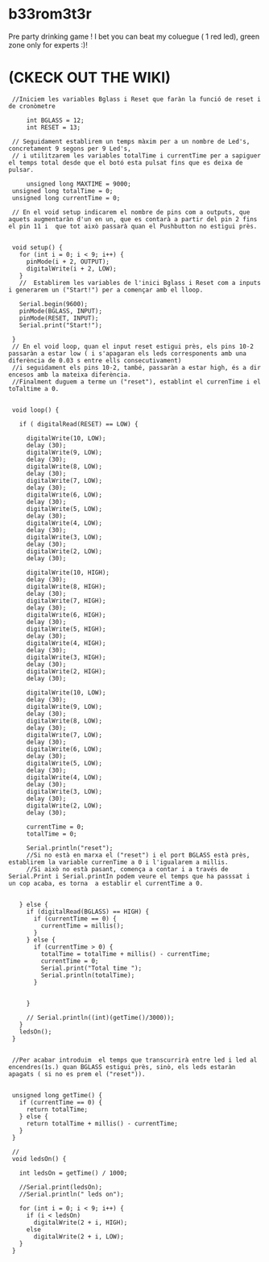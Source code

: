 # b33rom3t3r
Pre party drinking game ! I bet you can beat my coluegue ( 1 red led),  green zone only for experts :)!


 # (CKECK OUT THE WIKI)




     //Iniciem les variables Bglass i Reset que faràn la funció de reset i de cronòmetre

         int BGLASS = 12;
         int RESET = 13;

     // Seguidament establirem un temps màxim per a un nombre de Led's, concretament 9 segons per 9 Led's,
     // i utilitzarem les variables totalTime i currentTime per a sapiguer el temps total desde que el botó esta pulsat fins que es deixa de pulsar.

         unsigned long MAXTIME = 9000;
     unsigned long totalTime = 0;
     unsigned long currentTime = 0;

     // En el void setup indicarem el nombre de pins com a outputs, que aquets augmentaràn d'un en un, que es contarà a partir del pin 2 fins el pin 11 i  que tot això passarà quan el Pushbutton no estigui près.


     void setup() {
       for (int i = 0; i < 9; i++) {
         pinMode(i + 2, OUTPUT);
         digitalWrite(i + 2, LOW);
       }
       //  Establirem les variables de l'inici Bglass i Reset com a inputs i generarem un ("Start!") per a començar amb el lloop.

       Serial.begin(9600);
       pinMode(BGLASS, INPUT);
       pinMode(RESET, INPUT);
       Serial.print("Start!");

     }
     // En el void loop, quan el input reset estigui près, els pins 10-2 passaràn a estar low ( i s'apagaran els leds corresponents amb una diferència de 0.03 s entre ells consecutivament)
     //i seguidament els pins 10-2, també, passaràn a estar high, és a dir encesos amb la mateixa diferència.
     //Finalment duguem a terme un ("reset"), establint el currenTime i el toTaltime a 0.


     void loop() {

       if ( digitalRead(RESET) == LOW) {

         digitalWrite(10, LOW);
         delay (30);
         digitalWrite(9, LOW);
         delay (30);
         digitalWrite(8, LOW);
         delay (30);
         digitalWrite(7, LOW);
         delay (30);
         digitalWrite(6, LOW);
         delay (30);
         digitalWrite(5, LOW);
         delay (30);
         digitalWrite(4, LOW);
         delay (30);
         digitalWrite(3, LOW);
         delay (30);
         digitalWrite(2, LOW);
         delay (30);

         digitalWrite(10, HIGH);
         delay (30);
         digitalWrite(8, HIGH);
         delay (30);
         digitalWrite(7, HIGH);
         delay (30);
         digitalWrite(6, HIGH);
         delay (30);
         digitalWrite(5, HIGH);
         delay (30);
         digitalWrite(4, HIGH);
         delay (30);
         digitalWrite(3, HIGH);
         delay (30);
         digitalWrite(2, HIGH);
         delay (30);

         digitalWrite(10, LOW);
         delay (30);
         digitalWrite(9, LOW);
         delay (30);
         digitalWrite(8, LOW);
         delay (30);
         digitalWrite(7, LOW);
         delay (30);
         digitalWrite(6, LOW);
         delay (30);
         digitalWrite(5, LOW);
         delay (30);
         digitalWrite(4, LOW);
         delay (30);
         digitalWrite(3, LOW);
         delay (30);
         digitalWrite(2, LOW);
         delay (30);

         currentTime = 0;
         totalTime = 0;

         Serial.println("reset");
         //Si no està en marxa el ("reset") i el port BGLASS està près, establirem la variable currenTime a 0 i l'igualarem a millis. 
         //Si això no està pasant, comença a contar i a través de Serial.Print i Serial.printIn podem veure el temps que ha passsat i  un cop acaba, es torna  a establir el currentTime a 0.


       } else {
         if (digitalRead(BGLASS) == HIGH) {
           if (currentTime == 0) {
             currentTime = millis();
           }
         } else {
           if (currentTime > 0) {
             totalTime = totalTime + millis() - currentTime;
             currentTime = 0;
             Serial.print("Total time ");
             Serial.println(totalTime);
           }


         }

         // Serial.println((int)(getTime()/3000));
       }
       ledsOn();
     }


     //Per acabar introduim  el temps que transcurrirà entre led i led al encendres(1s.) quan BGLASS estigui près, sinò, els leds estaràn apagats ( si no es prem el ("reset")).


     unsigned long getTime() {
       if (currentTime == 0) {
         return totalTime;
       } else {
         return totalTime + millis() - currentTime;
       }
     }

     //
     void ledsOn() {

       int ledsOn = getTime() / 1000;

       //Serial.print(ledsOn);
       //Serial.println(" leds on");

       for (int i = 0; i < 9; i++) {
         if (i < ledsOn)
           digitalWrite(2 + i, HIGH);
         else
           digitalWrite(2 + i, LOW);
       }
     }

